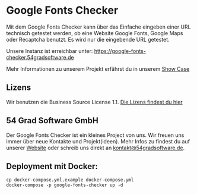 # Google Fonts Checker
Mit dem Google Fonts Checker kann über das Einfache eingeben einer URL technisch getestet werden, ob eine Website Google Fonts, Google Maps oder Recaptcha benutzt. Es wird nur die eingebende URL getestet.

Unsere Instanz ist erreichbar unter: https://google-fonts-checker.54gradsoftware.de

Mehr Informationen zu unserem Projekt erfährst du in unserem [Show Case](https://www.54gradsoftware.de/blog/google-fonts-checker)

## Lizens
Wir benutzen die Business Source License 1.1. [Die Lizens findest du hier](/LICENSE.md)

## 54 Grad Software GmbH
Der Google Fonts Checker ist ein kleines Project von uns. Wir freuen uns immer über neue Kontakte und Projekt(ideen). Mehr Infos zu findest du auf unserer [Website](https://www.54gradsoftware.de/) oder schreib uns direkt an kontakt@54gradsoftware.de.

## Deployment mit Docker:

```
cp docker-compose.yml.example docker-compose.yml
docker-compose -p google-fonts-checker up -d
```
